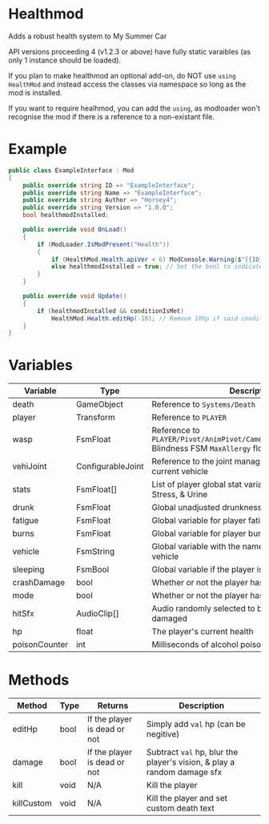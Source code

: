 # Healthmod

Adds a robust health system to My Summer Car

API versions proceeding 4 (v1.2.3 or above) have fully static varaibles (as only 1 instance should be loaded).

If you plan to make healthmod an optional add-on, do NOT use `using HealthMod` and instead access the classes via namespace so long as the mod is installed.

If you want to require healhmod, you can add the `using`, as modloader won't recognise the mod if there is a reference to a non-existant file.

# Example

```cs
public class ExampleInterface : Mod
{
    public override string ID => "ExampleInterface";
    public override string Name => "ExampleInterface";
    public override string Author => "Horsey4";
    public override string Version => "1.0.0";
    bool healthmodInstalled;

    public override void OnLoad()
    {
        if (ModLoader.IsModPresent("Health"))
        {
            if (HealthMod.Health.apiVer < 6) ModConsole.Warning($"[{ID}] HealthMod out of date or disabled, skipped hooks"); // Check if healthmod is up to date
            else healthmodInstalled = true; // Set the bool to indicate healthmod is installed and updated
        }
    }

    public override void Update()
    {
        if (healthmodInstalled && conditionIsMet)
            HealthMod.Health.editHp(-10); // Remove 10hp if said condition is met
    }
}
```

# Variables

| Variable | Type | Description |
|-|-|-|
| death | GameObject | Reference to `Systems/Death` |
| player | Transform | Reference to `PLAYER` |
| wasp | FsmFloat | Reference to `PLAYER/Pivot/AnimPivot/Camera/FPSCamera/FPSCamera` Blindness FSM `MaxAllergy` float |
| vehiJoint | ConfigurableJoint | Reference to the joint managing death force for the current vehicle |
| stats | FsmFloat[] | List of player global stat variables; Thirst, Hunger, Stress, & Urine |
| drunk | FsmFloat | Global unadjusted drunkness variable |
| fatigue | FsmFloat | Global variable for player fatigue |
| burns | FsmFloat | Global variable for player burns |
| vehicle | FsmString | Global variable with the name of the player's current vehicle |
| sleeping | FsmBool | Global variable if the player is sleeping or not |
| crashDamage | bool | Whether or not the player has crash damage enabled |
| mode | bool | Whether or not the player has vanilla mode enabled |
| hitSfx | AudioClip[] | Audio randomly selected to be played when damaged |
| hp | float | The player's current health |
| poisonCounter | int | Milliseconds of alcohol poisoning left |

# Methods

| Method | Type | Returns | Description |
|-|-|-|-|
| editHp | bool | If the player is dead or not | Simply add `val` hp (can be negitive) |
| damage | bool | If the player is dead or not | Subtract `val` hp, blur the player's vision, & play a random damage sfx |
| kill | void | N/A | Kill the player |
| killCustom | void | N/A | Kill the player and set custom death text |